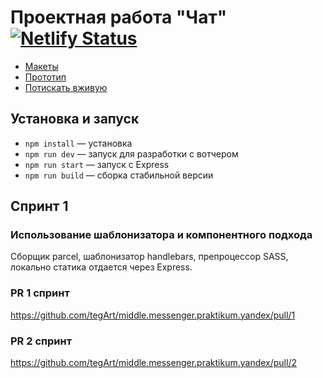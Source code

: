 # Проектная работа "Чат" [![Netlify Status](https://api.netlify.com/api/v1/badges/d7987e47-2bc9-46e0-8118-3855f7297cec/deploy-status)](https://app.netlify.com/sites/subtle-pavlova-2b08e3/deploys)

- [Макеты](https://www.figma.com/file/hbVBhopB0YdLJWQAlecsCY/Messenger?node-id=0%3A1)
- [Прототип](https://www.figma.com/proto/hbVBhopB0YdLJWQAlecsCY/Messenger?node-id=9%3A25&scaling=contain&page-id=0%3A1&starting-point-node-id=9%3A25)
- [Потискать вживую](http://es2022.ru/)

## Установка и запуск

- `npm install` — установка
- `npm run dev` — запуск для разработки с вотчером
- `npm run start` — запуск с Express
- `npm run build` — сборка стабильной версии

## Спринт 1

### Использование шаблонизатора и компонентного подхода

Сборщик parcel, шаблонизатор handlebars, препроцессор SASS, локально статика отдается через Express.

### PR 1 спринт
https://github.com/tegArt/middle.messenger.praktikum.yandex/pull/1

### PR 2 спринт
https://github.com/tegArt/middle.messenger.praktikum.yandex/pull/2
